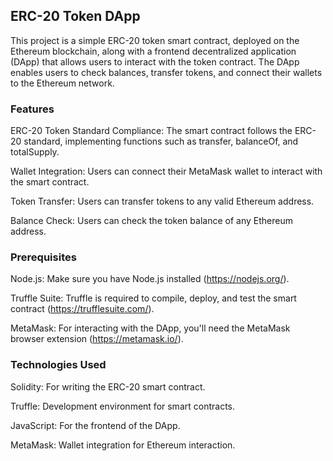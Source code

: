 ## ERC-20 Token DApp

This project is a simple ERC-20 token smart contract, deployed on the Ethereum blockchain, along with a frontend decentralized application (DApp) that allows users to interact with the token contract. The DApp enables users to check balances, transfer tokens, and connect their wallets to the Ethereum network.

### Features
ERC-20 Token Standard Compliance: The smart contract follows the ERC-20 standard, implementing functions such as transfer, balanceOf, and totalSupply.

Wallet Integration: Users can connect their MetaMask wallet to interact with the smart contract.

Token Transfer: Users can transfer tokens to any valid Ethereum address.

Balance Check: Users can check the token balance of any Ethereum address.

### Prerequisites

Node.js: Make sure you have Node.js installed (https://nodejs.org/).

Truffle Suite: Truffle is required to compile, deploy, and test the smart contract (https://trufflesuite.com/).

MetaMask: For interacting with the DApp, you'll need the MetaMask browser extension (https://metamask.io/).

### Technologies Used

Solidity: For writing the ERC-20 smart contract.

Truffle: Development environment for smart contracts.

JavaScript: For the frontend of the DApp.

MetaMask: Wallet integration for Ethereum interaction.